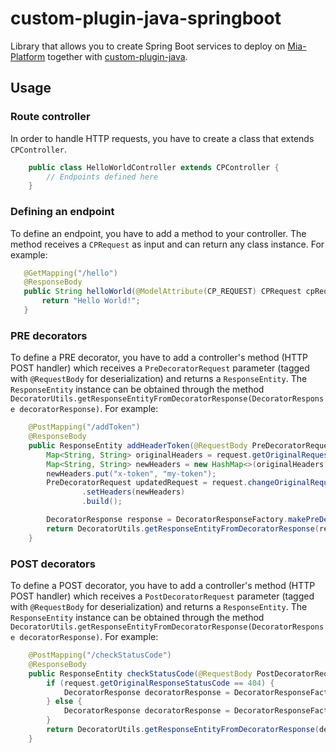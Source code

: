 # custom-plugin-java-springboot
Library that allows you to create Spring Boot services to deploy on
[Mia-Platform](https://www.mia-platform.eu) together with
[custom-plugin-java](https://github.com/mia-platform/custom-plugin-java).

## Usage
### Route controller
In order to handle HTTP requests, you have to create a class that extends `CPController`.
``` java
    public class HelloWorldController extends CPController {
        // Endpoints defined here
    }
```

### Defining an endpoint
To define an endpoint, you have to add a method to your controller. The method receives a `CPRequest` as input and can return any class instance. For example:

``` java
   @GetMapping("/hello")
   @ResponseBody
   public String helloWorld(@ModelAttribute(CP_REQUEST) CPRequest cpRequest) {
       return "Hello World!";
   }
```

### PRE decorators
To define a PRE decorator, you have to add a controller's method (HTTP POST handler) which receives a `PreDecoratorRequest` parameter (tagged with `@RequestBody` for deserialization)
and returns a `ResponseEntity`. The `ResponseEntity` instance can be obtained through the method `DecoratorUtils.getResponseEntityFromDecoratorResponse(DecoratorResponse decoratorResponse)`.
For example:

``` java
    @PostMapping("/addToken")
    @ResponseBody
    public ResponseEntity addHeaderToken(@RequestBody PreDecoratorRequest request) {
        Map<String, String> originalHeaders = request.getOriginalRequestHeaders();
        Map<String, String> newHeaders = new HashMap<>(originalHeaders);
        newHeaders.put("x-token", "my-token");
        PreDecoratorRequest updatedRequest = request.changeOriginalRequest()
                .setHeaders(newHeaders)
                .build();

        DecoratorResponse response = DecoratorResponseFactory.makePreDecoratorResponse(updatedRequest);
        return DecoratorUtils.getResponseEntityFromDecoratorResponse(response);
    }
```

### POST decorators
To define a POST decorator, you have to add a controller's method (HTTP POST handler) which receives a `PostDecoratorRequest` parameter (tagged with `@RequestBody` for deserialization)
and returns a `ResponseEntity`. The `ResponseEntity` instance can be obtained through the method `DecoratorUtils.getResponseEntityFromDecoratorResponse(DecoratorResponse decoratorResponse)`.
For example:

``` java
    @PostMapping("/checkStatusCode")
    @ResponseBody
    public ResponseEntity checkStatusCode(@RequestBody PostDecoratorRequest request) {
        if (request.getOriginalResponseStatusCode == 404) {
            DecoratorResponse decoratorResponse = DecoratorResponseFactory.abortChain(401);
        } else {
            DecoratorResponse decoratorResponse = DecoratorResponseFactory.makePostDecoratorResponse(request.leaveOriginalResponseUnmodified()};
        }
        return DecoratorUtils.getResponseEntityFromDecoratorResponse(decoratorResponse);
    }
```

